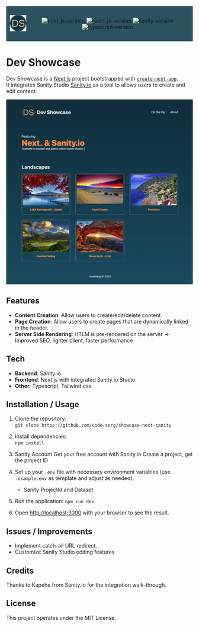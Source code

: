 <div style="background-color: #083344d9; display: flex; justify-content: center; align-items: center; padding: 10px; margin-bottom: 10px">
  <p align="center">
    <img src="public/2023-09-22-dev-showcase.png" width="50" alt="logo">
  </p>
  <p align="center">
    <img src="https://img.shields.io/github/package-json/dependency-version/code-serg/showcase-next-sanity/next?color=green" alt="next-js-version">
    <img src="https://img.shields.io/github/package-json/dependency-version/code-serg/showcase-next-sanity/react?color=blue" alt="react-js-version">
   <img src="https://img.shields.io/github/package-json/dependency-version/code-serg/showcase-next-sanity/sanity?color=red" alt="sanity-version">
   <img src="https://img.shields.io/github/package-json/dependency-version/code-serg/showcase-next-sanity/typescript?color=purple" alt="typescript-version">
  </p>
</div>

# Dev Showcase

Dev Showcase is a [Next.js](https://nextjs.org/) project bootstrapped with [`create-next-app`](https://github.com/vercel/next.js/tree/canary/packages/create-next-app). <br>
It integrates Sanity Studio [Sanity.io](https://www.sanity.io) as a tool to allows users to create and edit content.

<p align="center">
   <img src="public/showcase-next-sanity.png" alt="Screenshot of the app" width="800">
</p>

## Features

- **Content Creation**: Allow users to create/edit/delete content.
- **Page Creation**: Allow users to create pages that are dynamically linked in the header.
- **Server Side Rendering**: HTLM is pre-rendered on the server -> Improved SEO, lighter client, faster performance

## Tech

- **Backend**: Sanity.io
- **Frontend**: Next.js with integrated Sanity.io Studio
- **Other**: Typescript, Tailwind.css

## Installation / Usage

1. Clone the repository: <br>
   `git clone https://github.com/code-serg/showcase-next-sanity`

2. Install dependencies: <br>
   `npm install` <br>

3. Sanity Account
   Get your free account with Sanity.io
   Create a project, get the project ID

4. Set up your `.env` file with necessary environment variables (use `.example.env` as template and adjust as needed):

   - Sanity ProjectId and Dataset

5. Run the application:
   `npm run dev`

6. Open [http://localhost:3000](http://localhost:3000) with your browser to see the result.

## Issues / Improvements

- Implement catch-all URL redirect.
- Customize Sanity Studio editing features

## Credits

Thanks to Kapehe from Sanity.io for the integration walk-through.

## License

This project operates under the MIT License.
